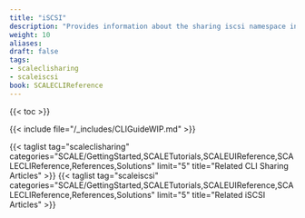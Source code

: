 ```yaml
---
title: "iSCSI"
description: "Provides information about the sharing iscsi namespace in the TrueNAS CLI. Includes command syntax and common commands."
weight: 10
aliases:
draft: false
tags:
- scaleclisharing
- scaleiscsi
book: SCALECLIReference
---
```


{{< toc >}}

{{< include file="/_includes/CLIGuideWIP.md" >}}

<!-- From IncreaseISCSIStorage.md:

{{< expand "Expand a File-Based LUN in the TrueNAS CLI" "v" >}}
Go to **System Settings > Shell** to access the TrueNAS SCALE CLI.
If needed, use [`sharing iscsi extent query`]({{< relref "CLIiSCSI.md" >}}) to find the id number for the extent.

Enter <code>sharing iscsi extent update id=<em>1</em> filesize="<em>1234</em>"</code>, where *1* is the id number of the extent, and *1234* is the new value as an integer that is one or more multiples of the logical block size (default 512) larger than the current file size. Then press <kbd>Enter</kbd>.
The command returns an empty line when successful.

Use <code>sharing iscsi extent get_instance id=<em>1</em></code> to confirm changes.
{{< /expand >}} -->

{{< taglist tag="scaleclisharing" categories="SCALE/GettingStarted,SCALETutorials,SCALEUIReference,SCALECLIReference,References,Solutions" limit="5" title="Related CLI Sharing Articles" >}}
{{< taglist tag="scaleiscsi" categories="SCALE/GettingStarted,SCALETutorials,SCALEUIReference,SCALECLIReference,References,Solutions" limit="5" title="Related iSCSI Articles" >}}